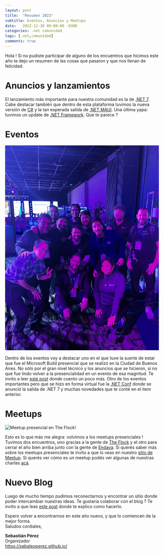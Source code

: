 ```yaml
---
layout: post
title:  "Resumen 2023"
subtitle: Eventos, Anuncios y Meetups
date:   2022-12-30 00:00:00 -0300
categories: .net comunidad
tags: [.net,comunidad]
comments: true
---
```


Hola ! Si no pudiste participar de alguno de los encuentros que hicimos este año te dejo un resumen de las cosas que pasaron y que nos llenan de felicidad.  

# Anuncios y lanzamientos
El lanzamiento más importante para nuestra comunidad es la de [.NET 7](https://devblogs.microsoft.com/dotnet/announcing-dotnet-7/). Cabe destacar también que dentro de esta plataforma tuvimos la nueva versión de [C#](https://devblogs.microsoft.com/dotnet/early-peek-at-csharp-11-features/) y la tan esperada salida de [.NET MAUI](https://devblogs.microsoft.com/dotnet/introducing-dotnet-maui-one-codebase-many-platforms/). Una última yapa: tuvimos un update de [.NET Framework](https://devblogs.microsoft.com/dotnet/announcing-dotnet-framework-481/). Que te parece ?

# Eventos

![Microsoft Build 2023!](/assets/img/build.jpg "Microsoft Build 2023")

Dentro de los eventos voy a destacar uno en el que tuve la suerte de estar que fue el Microsoft Build presencial que se realizó en la Ciudad de Buenos Aires. No sólo por el gran nivel técnico y los anuncios que se hicieron, si no que fue lindo volver a la presencialidad en un evento de esa magnitud. Te invito a leer [este post](https://sebaleoperez.github.io/build-2022-latam/) donde cuento un poco más. Otro de los eventos importantes pero que se hizo en forma virtual fue la [.NET Conf](https://youtu.be/8V_BUGFKdaI) donde se anunció la salida de .NET 7 y muchas novedades que te conté en el item anterior. 

# Meetups

![Meetup presencial en The Flock!](/assets/img/theflock.png "Meetup presencial en The Flock")

Esto es lo que más me alegra: volvimos a los meetups presenciales ! Tuvimos dos encuentros, uno gracias a la gente de [The Flock](https://www.theflock.com/) y el otro para cerrar el año bien arriba junto con la gente de [Endava](https://www.endava.com/). Si querés saber más sobre los meetups presenciales te invito a que lo veas en nuestro [sitio de Meetup](https://www.meetup.com/es/net-baires/). Si querés ver cómo es un meetup podés ver algunas de nuestras charlas [acá](https://www.youtube.com/netbaires).

# Nuevo Blog
Luego de mucho tiempo pudimos reconectarnos y encontrar un sitio donde poder intercambiar nuestras ideas. Te gustaría colaborar con el blog ? Te invito a que leas [este post](https://net-baires.github.io/2022-11-07-hola-mundo/) donde te explico como hacerlo.

Espero volver a encontrarnos en este año nuevo, y que lo comiencen de la mejor forma.  
Saludos cordiales,  

**Sebastián Pérez**  
Organizador  
<https://sebaleoperez.github.io/>
